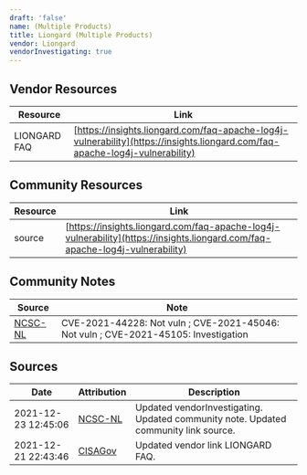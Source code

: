 ```yaml
---
draft: 'false'
name: (Multiple Products)
title: Liongard (Multiple Products)
vendor: Liongard
vendorInvestigating: true
---
```


## Vendor Resources
| Resource | Link |
| --- | --- |
| LIONGARD FAQ | [https://insights.liongard.com/faq-apache-log4j-vulnerability](https://insights.liongard.com/faq-apache-log4j-vulnerability) |

## Community Resources
| Resource | Link |
| --- | --- |
| source | [https://insights.liongard.com/faq-apache-log4j-vulnerability](https://insights.liongard.com/faq-apache-log4j-vulnerability) |

## Community Notes
| Source | Note |
| --- | --- |
| [NCSC-NL](https://github.com/NCSC-NL/log4shell/blob/main/software/README.md) | CVE-2021-44228: Not vuln ; CVE-2021-45046: Not vuln ; CVE-2021-45105: Investigation </ul> |

## Sources
| Date | Attribution | Description |
| --- | --- | --- |
| 2021-12-23 12:45:06 | [NCSC-NL](https://github.com/NCSC-NL/log4shell/blob/main/software/README.md) | Updated vendorInvestigating. Updated community note. Updated community link source.  |
| 2021-12-21 22:43:46 | [CISAGov](https://raw.githubusercontent.com/cisagov/log4j-affected-db/develop/README.md) | Updated vendor link LIONGARD FAQ.  |
